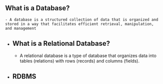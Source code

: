 ## What is a Database?
	- A database is a structured collection of data that is organized and stored in a way that facilitates efficient retrieval, manipulation, and management
- ## What is a Relational Database?
	- A relational database is a type of database that organizes data into tables (relations) with rows (records) and columns (fields).
- ## RDBMS